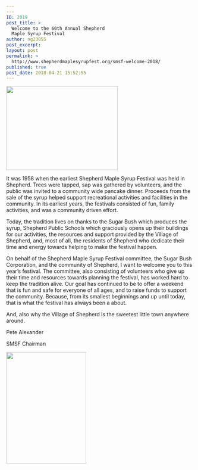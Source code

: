 ```yaml
---
---
ID: 2019
post_title: >
  Welcome to the 60th Annual Shepherd
  Maple Syrup Festival
author: ng23055
post_excerpt:
layout: post
permalink: >
  http://www.shepherdmaplesyrupfest.org/smsf-welcome-2018/
published: true
post_date: 2018-04-21 15:52:55
---
```

<img class="alignnone size-medium wp-image-1518" src="http://www.shepherdmaplesyrupfest.org/wp-content/uploads/2018/03/103_5901-300x225.jpg" alt="" width="300" height="225" />

It was 1958 when the earliest Shepherd Maple Syrup Festival was held in Shepherd. Trees were tapped, sap was gathered by volunteers, and the public was invited to a community wide pancake dinner. Proceeds from the sale of the syrup helped support recreational activities and facilities in the community. In its earliest years, the festivals consisted of fun, family activities, and was a community driven effort.

Today, the tradition lives on thanks to the Sugar Bush which produces the syrup, Shepherd Public Schools which graciously opens up their buildings for our activities, the resources and support provided by the Village of Shepherd, and, most of all, the residents of Shepherd who dedicate their time and energy towards helping to make the festival happen.

On behalf of the Shepherd Maple Syrup Festival committee, the Sugar Bush Corporation, and the community of Shepherd, I want to welcome you to this year’s festival. The committee, also consisting of volunteers who give up their time and resources towards planning the festival, has worked hard to keep the tradition alive. Our goal has continued to be to offer a weekend that is fun and safe for everyone of all ages, and to raise funds to support the community. Because, from its smallest beginnings and up until today, that is what the festival has always been a about.

And, also why the Village of Shepherd is the sweetest little town anywhere around.

Pete Alexander

SMSF Chairman

<img class="alignnone size-medium wp-image-2020" src="http://www.shepherdmaplesyrupfest.org/wp-content/uploads/2018/04/null-e1524325915104-215x300.jpeg" alt="" width="215" height="300" />